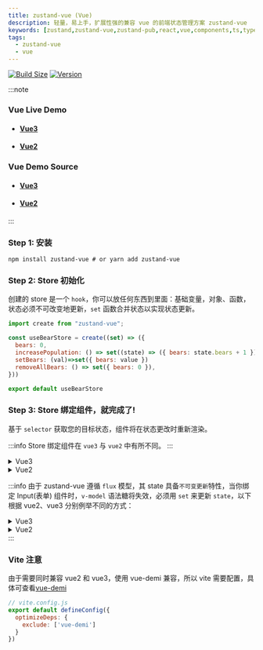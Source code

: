 ```yaml
---
title: zustand-vue (Vue)
description: 轻量，易上手，扩展性强的兼容 vue 的前端状态管理方案 zustand-vue
keywords: [zustand,zustand-vue,zustand-pub,react,vue,components,ts,typescript,跨框架,前端状态管理,share state,share data, js, javascript]
tags:
  - zustand-vue
  - vue
---
```



[![Build Size](https://img.shields.io/bundlephobia/minzip/zustand-vue?label=bundle%20size)](https://bundlephobia.com/result?p=zustand-vue)
[![Version](https://img.shields.io/npm/v/zustand-vue?style=flat)](https://www.npmjs.com/package/zustand-vue)
<!-- [![Downloads](https://img.shields.io/npm/dt/zustand-vue.svg?style=flat)](https://www.npmjs.com/package/zustand-vue) -->

:::note
### Vue Live Demo
- #### [Vue3](https://codesandbox.io/s/sleepy-feynman-fwqhoe?file=/src/components/Action.vue)
- #### [Vue2](https://codesandbox.io/s/strange-agnesi-zzwpzg?file=/src/components/Action.vue)

### Vue Demo Source
- #### [Vue3](https://github.com/AwesomeDevin/zustand-vue/tree/main/demos/vue3)
- #### [Vue2](https://github.com/AwesomeDevin/zustand-vue/tree/main/demos/vue2) 
:::
### Step 1: 安装 
```shell
npm install zustand-vue # or yarn add zustand-vue
```

### Step 2: Store 初始化
创建的 store 是一个 `hook`，你可以放任何东西到里面：基础变量，对象、函数，状态必须不可改变地更新，`set` 函数合并状态以实现状态更新。
```js
import create from "zustand-vue";

const useBearStore = create((set) => ({
  bears: 0,
  increasePopulation: () => set((state) => ({ bears: state.bears + 1 })),
  setBears: (val)=>set({ bears: value })
  removeAllBears: () => set({ bears: 0 }),
}))

export default useBearStore
```

### Step 3: Store 绑定组件，就完成了!
基于 `selector` 获取您的目标状态，组件将在状态更改时重新渲染。 

:::info
Store 绑定组件在 `vue3` 与 `vue2` 中有所不同。
:::

<details>
<summary>Vue3</summary>

#### 选择目标状态：bears
方式1：在 `setup` 中选择状态
```js
<template>
  <div>store.bears: {{ bears }}</div>
</template>
<script setup>
import useBearStore from "./store";
const bears = useBearStore((state) => state.bears)
</script>
```

方式2: 基于 `useBearStore` 初始化 data
```js
<template>
  <div>store.bears: {{ bears }}</div>
</template>
<script>
import useBearStore from "./store";
export default {
  data() {
    return {
      store: useBearStore(),
      bears: useBearStore((state) => state.bears),
    };
  }
};
</script>
```

#### 更新目标状态：bears
- 方式1: 在 `setup` 中触发更新
```js
<script setup lang="ts">
import useBearStore from "./store";
const increasePopulation = useBearStore((state) => state.increasePopulation);
const removeAllBears = useBearStore((state) => state.removeAllBears);
</script>

<template>
  <button @click="increasePopulation">increasePopulation</button>
  <button @click="removeAllBears">removeAllBears</button>
</template>
```

- 方式2: 基于 `store` 初始化 `methods` 触发更新
```js
<script>
import useBearStore from "./store";
const increasePopulation = useBearStore((state) => state.increasePopulation);
const removeAllBears = useBearStore((state) => state.removeAllBears);

export default {
  methods: {
    increasePopulation,
    removeAllBears,
  },
};
</script>

<template>
  <button @click="increasePopulation">increasePopulation</button>
  <button @click="removeAllBears">removeAllBears</button>
</template>

```

- 方式3: 基于 `methods` 调用函数进行更新
```js
<script>
import useBearStore from "./store";

const increase = useBearStore((state) => state.increasePopulation);
const remove = useBearStore((state) => state.removeAllBears);

export default {
  methods: {
    increasePopulation() {
      increase();
    },
    removeAllBears() {
      remove();
    },
  },
};
</script>

<template>
  <button @click="increasePopulation">increasePopulation</button>
  <button @click="removeAllBears">removeAllBears</button>
</template>
```
</details>

<details>
<summary>Vue2</summary>

#### 选择目标状态：bears

:::warning
vue2 环境下，由于兼容性问题，不推荐 `selector`，建议采用 `useBearStore()` 获取状态
:::

```js
<template>
  <div>store.bears: {{ Store.bears }}</div>
</template>

<script>
import useBearStore from "./store";
export default {
  data() {
    return {
      Store: useBearStore(),
    };
  },
};
</script>
```
也可以配合 `computed` 进行使用
```js
<template>
  <div>store.bears: {{ bears }}</div>
</template>

<script>
import useBearStore from "./store";
export default {
  data() {
    return {
      Store: useBearStore(),
    };
  },
  computed: {
    bears() {
      return this.store.bears;
    },
  },
};
</script>
```

#### 更新目标状态：bears

- 方式1: 基于 `store` 初始化 `methods` 触发更新
```js
<script>
import useBearStore from "./store";
const increasePopulation = useBearStore((state) => state.increasePopulation);
const removeAllBears = useBearStore((state) => state.removeAllBears);

export default {
  methods: {
    increasePopulation,
    removeAllBears,
  },
};
</script>

<template>
  <button @click="increasePopulation">increasePopulation</button>
  <button @click="removeAllBears">removeAllBears</button>
</template>
```


- 方式2: 基于 `methods` 调用函数进行更新
```js
<script>
import useBearStore from "./store";

const increase = useBearStore((state) => state.increasePopulation);
const remove = useBearStore((state) => state.removeAllBears);

export default {
  methods: {
    increasePopulation() {
      increase();
    },
    removeAllBears() {
      remove();
    },
  },
};
</script>

<template>
  <button @click="increasePopulation">increasePopulation</button>
  <button @click="removeAllBears">removeAllBears</button>
</template>
```
</details>

:::info
由于 zustand-vue 遵循 `flux` 模型，其 state 具备`不可变更新`特性，当你绑定 Input(表单) 组件时，`v-model` 语法糖将失效，必须用 `set` 来更新 `state`，以下根据 vue2、vue3 分别例举不同的方式：

<details>
<summary>Vue3</summary>

- 方式1
```js
<template>
  <input v-model="bears" @input="handleChange" />
  {/* or <input :bind="bears" @input="handleChange" /> */}
</template>

<script setup>
  import useBearStore from "./store";
  const setBears = useBearStore((state) => state.setBears);
  const handleChange = (e) => { setBears(e.target.value) }
</script>
```

- 方式2
```js
<template>
  <input v-model="bears" @input="handleChange" />
  {/* or <input :bind="bears" @input="handleChange" /> */}
</template>
<script>
import useBearStore from "./store";

const setBears = useBearStore((state) => state.setBears);

export default {
  data() {
    return {
      bears: useBearStore((state) => state.bears),
    };
  },
  methods: {
    handleChange(e){
      setBears(e.target.value)
    }
  }
};
</script>
```
</details>



<details>
<summary>Vue2</summary>

- 方式1
```js
<template>
  <input v-model="bears" />
</template>
<script>
import useBearStore from "./store";

const setBears = useBearStore((state) => state.setBears);

export default {
  data() {
    return {
      store: useBearStore(),
    };
  },
  computed:{
    bears:{
      get(){
        return this.store.bears
      },
      set(val){
        setBears(val)
      }
    }
  }
};
</script>
```

- 方式2
```js
<template>
  <input v-model="store.bears" @input="handleChange" />
  {/* or <input :bind="bears" @input="handleChange" /> */}
</template>
<script>
import useBearStore from "./store";

const setBears = useBearStore((state) => state.setBears);

export default {
  data() {
    return {
      store: useBearStore(),
    };
  },
  methods:{
    handleChange(e){
      setBears(e.target.value)
    }
  }
};
</script>
```
</details>
:::

### Vite 注意
由于需要同时兼容 vue2 和 vue3，使用 vue-demi 兼容，所以 vite 需要配置，具体可查看[vue-demi](https://github.com/vueuse/vue-demi)
```vite.config.js
// vite.config.js
export default defineConfig({
  optimizeDeps: {
    exclude: ['vue-demi']
  }
})
```